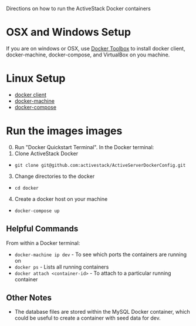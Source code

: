 Directions on how to run the ActiveStack Docker containers

# OSX and Windows Setup
 If you are on windows or OSX, use [Docker Toolbox](https://www.docker.com/toolbox) to install docker client, docker-machine, docker-compose, and VirtualBox on you machine.

# Linux Setup
 * [docker client](https://docs.docker.com/installation)
 * [docker-machine](https://docs.docker.com/machine/install-machine)
 * [docker-compose](https://docs.docker.com/compose/install)

# Run the images images
0. Run "Docker Quickstart Terminal".  In the Docker terminal:
2. Clone ActiveStack Docker
 * `git clone git@github.com:activestack/ActiveServerDockerConfig.git`

3. Change directories to the docker
 * `cd docker`
4. Create a docker host on your machine
 * `docker-compose up`

## Helpful Commands
From within a Docker terminal:
* `docker-machine ip dev` - To see which ports the containers are running on
* `docker ps` - Lists all running containers
* `docker attach <container-id>` - To attach to a particular running container

## Other Notes
* The database files are stored within the MySQL Docker container, which could be useful to create a container with seed data for dev.

